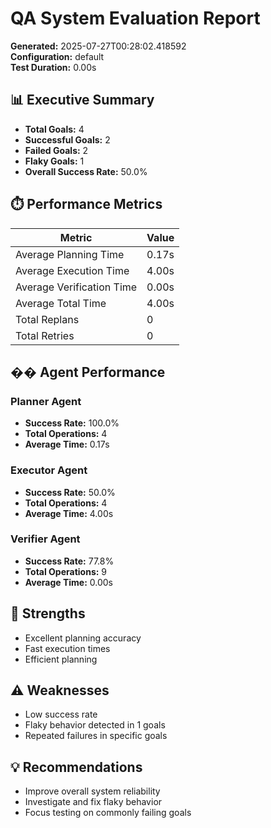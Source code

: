 # QA System Evaluation Report

**Generated:** 2025-07-27T00:28:02.418592  
**Configuration:** default  
**Test Duration:** 0.00s

## 📊 Executive Summary

- **Total Goals:** 4
- **Successful Goals:** 2
- **Failed Goals:** 2
- **Flaky Goals:** 1
- **Overall Success Rate:** 50.0%

## ⏱️ Performance Metrics

| Metric | Value |
|--------|-------|
| Average Planning Time | 0.17s |
| Average Execution Time | 4.00s |
| Average Verification Time | 0.00s |
| Average Total Time | 4.00s |
| Total Replans | 0 |
| Total Retries | 0 |

## �� Agent Performance

### Planner Agent
- **Success Rate:** 100.0%
- **Total Operations:** 4
- **Average Time:** 0.17s

### Executor Agent
- **Success Rate:** 50.0%
- **Total Operations:** 4
- **Average Time:** 4.00s

### Verifier Agent
- **Success Rate:** 77.8%
- **Total Operations:** 9
- **Average Time:** 0.00s

## 🎯 Strengths

- Excellent planning accuracy
- Fast execution times
- Efficient planning

## ⚠️ Weaknesses

- Low success rate
- Flaky behavior detected in 1 goals
- Repeated failures in specific goals

## 💡 Recommendations

- Improve overall system reliability
- Investigate and fix flaky behavior
- Focus testing on commonly failing goals
